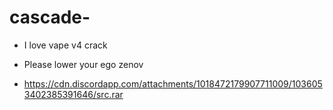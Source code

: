 # cascade-
- I love vape v4 crack 

- Please lower your ego zenov 

- https://cdn.discordapp.com/attachments/1018472179907711009/1036053402385391646/src.rar

